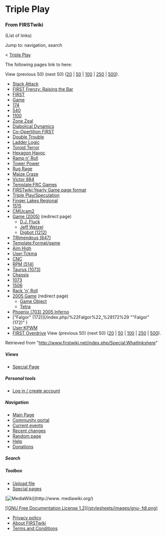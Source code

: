# Triple Play

### From FIRSTwiki

(List of links)

Jump to: navigation, search

&lt; [Triple Play](/index.php?title=Triple_Play&redirect=no "Triple Play" )  

The following pages link to here:

View (previous 50) (next 50)
([20](/index.php?title=Special:Whatlinkshere/Triple_Play&limit=20&from=0
"Special:Whatlinkshere/Triple Play" ) |
[50](/index.php?title=Special:Whatlinkshere/Triple_Play&limit=50&from=0
"Special:Whatlinkshere/Triple Play" ) |
[100](/index.php?title=Special:Whatlinkshere/Triple_Play&limit=100&from=0
"Special:Whatlinkshere/Triple Play" ) |
[250](/index.php?title=Special:Whatlinkshere/Triple_Play&limit=250&from=0
"Special:Whatlinkshere/Triple Play" ) |
[500](/index.php?title=Special:Whatlinkshere/Triple_Play&limit=500&from=0
"Special:Whatlinkshere/Triple Play" )).

  * [Stack Attack](/index.php/Stack_Attack "Stack Attack" )
  * [FIRST Frenzy: Raising the Bar](/index.php/FIRST_Frenzy:_Raising_the_Bar "FIRST Frenzy: Raising the Bar" )
  * [FIRST](/index.php/FIRST "FIRST" )
  * [Game](/index.php/Game "Game" )
  * [174](/index.php/174 "174" )
  * [540](/index.php/540 "540" )
  * [1100](/index.php/1100 "1100" )
  * [Zone Zeal](/index.php/Zone_Zeal "Zone Zeal" )
  * [Diabolical Dynamics](/index.php/Diabolical_Dynamics "Diabolical Dynamics" )
  * [Co-Opertition FIRST](/index.php/Co-Opertition_FIRST "Co-Opertition FIRST" )
  * [Double Trouble](/index.php/Double_Trouble "Double Trouble" )
  * [Ladder Logic](/index.php/Ladder_Logic "Ladder Logic" )
  * [Toroid Terror](/index.php/Toroid_Terror "Toroid Terror" )
  * [Hexagon Havoc](/index.php/Hexagon_Havoc "Hexagon Havoc" )
  * [Ramp n' Roll](/index.php/Ramp_n%27_Roll "Ramp n' Roll" )
  * [Tower Power](/index.php/Tower_Power "Tower Power" )
  * [Rug Rage](/index.php/Rug_Rage "Rug Rage" )
  * [Maize Craze](/index.php/Maize_Craze "Maize Craze" )
  * [Victor 884](/index.php/Victor_884 "Victor 884" )
  * [Template:FRC Games](/index.php/Template:FRC_Games "Template:FRC Games" )
  * [FIRSTwiki:Yearly Game page format](/index.php/FIRSTwiki:Yearly_Game_page_format "FIRSTwiki:Yearly Game page format" )
  * [Triple Play/Speculation](/index.php/Triple_Play/Speculation "Triple Play/Speculation" )
  * [Finger Lakes Regional](/index.php/Finger_Lakes_Regional "Finger Lakes Regional" )
  * [1515](/index.php/1515 "1515" )
  * [CMUcam2](/index.php/CMUcam2 "CMUcam2" )
  * [Game (2005)](/index.php?title=Game_%282005%29&redirect=no "Game \(2005\)" ) (redirect page) 
    * [D.J. Fluck](/index.php/D.J._Fluck "D.J. Fluck" )
    * [Jeff Wetzel](/index.php/Jeff_Wetzel "Jeff Wetzel" )
    * [Digbot (1212)](/index.php/Digbot_%281212%29 "Digbot \(1212\)" )
  * [TRImendous (647)](/index.php/TRImendous_%28647%29 "TRImendous \(647\)" )
  * [Template:Format/game](/index.php/Template:Format/game "Template:Format/game" )
  * [Aim High](/index.php/Aim_High "Aim High" )
  * [User:Tckma](/index.php/User:Tckma "User:Tckma" )
  * [CNC](/index.php/CNC "CNC" )
  * [RPM (514)](/index.php/RPM_%28514%29 "RPM \(514\)" )
  * [Taurus (1073)](/index.php/Taurus_%281073%29 "Taurus \(1073\)" )
  * [Chassis](/index.php/Chassis "Chassis" )
  * [1073](/index.php/1073 "1073" )
  * [1506](/index.php/1506 "1506" )
  * [Rack 'n' Roll](/index.php/Rack_%27n%27_Roll "Rack 'n' Roll" )
  * [2005 Game](/index.php?title=2005_Game&redirect=no "2005 Game" ) (redirect page) 
    * [Game Object](/index.php/Game_Object "Game Object" )
    * [Tetra](/index.php/Tetra "Tetra" )
  * [Phoenix (703) 2005 Inferno](/index.php/Phoenix_%28703%29_2005_Inferno "Phoenix \(703\) 2005 Inferno" )
  * ["Falgor" (172)](/index.php/%22Falgor%22_%28172%29 ""Falgor" \(172\)" )
  * [User:KPWM](/index.php/User:KPWM "User:KPWM" )
  * [FIRST Overdrive](/index.php/FIRST_Overdrive "FIRST Overdrive" )
View (previous 50) (next 50)
([20](/index.php?title=Special:Whatlinkshere/Triple_Play&limit=20&from=0
"Special:Whatlinkshere/Triple Play" ) |
[50](/index.php?title=Special:Whatlinkshere/Triple_Play&limit=50&from=0
"Special:Whatlinkshere/Triple Play" ) |
[100](/index.php?title=Special:Whatlinkshere/Triple_Play&limit=100&from=0
"Special:Whatlinkshere/Triple Play" ) |
[250](/index.php?title=Special:Whatlinkshere/Triple_Play&limit=250&from=0
"Special:Whatlinkshere/Triple Play" ) |
[500](/index.php?title=Special:Whatlinkshere/Triple_Play&limit=500&from=0
"Special:Whatlinkshere/Triple Play" )).

Retrieved from "<http://www.firstwiki.net/index.php/Special:Whatlinkshere>"

##### Views

  * [Special Page](/index.php/Special:Whatlinkshere/Triple_Play)

##### Personal tools

  * [Log in / create account](/index.php?title=Special:Userlogin&returnto=Special:Whatlinkshere)

[](/index.php/Main_Page "Main Page" )

##### Navigation

  * [Main Page](/index.php/Main_Page)
  * [Community portal](/index.php/FIRSTwiki:Community_portal)
  * [Current events](/index.php/Current_events)
  * [Recent changes](/index.php/Special:Recentchanges)
  * [Random page](/index.php/Special:Random)
  * [Help](/index.php/Help:Contents)
  * [Donations](/index.php/FIRSTwiki:Site_support)

##### Search



##### Toolbox

  * [Upload file](/index.php/Special:Upload)
  * [Special pages](/index.php/Special:Specialpages)

[![MediaWiki](/skins/common/images/poweredby_mediawiki_88x31.png)](http://www.
mediawiki.org/)

[![GNU Free Documentation License 1.2](/stylesheets/images/gnu-
fdl.png)](http://www.gnu.org/copyleft/fdl.html)

  * [Privacy policy](/index.php/FIRSTwiki:Privacy_policy "FIRSTwiki:Privacy policy" )
  * [About FIRSTwiki](/index.php/FIRSTwiki:About "FIRSTwiki:About" )
  * [Terms and Conditions](/index.php/FIRSTwiki:Terms_and_conditions "FIRSTwiki:Terms and conditions" )

